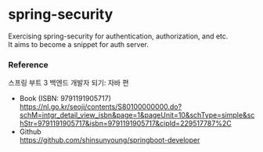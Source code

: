 # spring-security
Exercising spring-security for authentication, authorization, and etc.  
It aims to become a snippet for auth server.

### Reference
스프링 부트 3 백엔드 개발자 되기: 자바 편
- Book (ISBN: 9791191905717)  
https://nl.go.kr/seoji/contents/S80100000000.do?schM=intgr_detail_view_isbn&page=1&pageUnit=10&schType=simple&schStr=9791191905717&isbn=9791191905717&cipId=229517787%2C  
- Github  
https://github.com/shinsunyoung/springboot-developer
